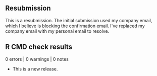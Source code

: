 ## Resubmission

This is a resubmission. The initial submission used my company email, which I believe is blocking the confirmation email. I've replaced my company email with my personal email to resolve.

## R CMD check results

0 errors | 0 warnings | 0 notes

* This is a new release.
